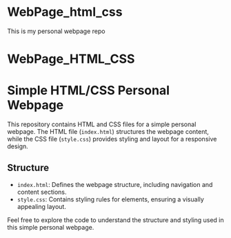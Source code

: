 # WebPage_html_css
This is my personal webpage repo

# WebPage_HTML_CSS


# Simple HTML/CSS Personal Webpage

This repository contains HTML and CSS files for a simple personal webpage. 
The HTML file (`index.html`) structures the webpage content, while the CSS file (`style.css`) provides styling and layout for a responsive design.

## Structure

- `index.html`: Defines the webpage structure, including navigation and content sections.
- `style.css`: Contains styling rules for elements, ensuring a visually appealing layout.

Feel free to explore the code to understand the structure and styling used in this simple personal webpage.



